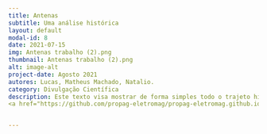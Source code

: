 ```yaml
---
title: Antenas
subtitle: Uma análise histórica
layout: default
modal-id: 8
date: 2021-07-15
img: Antenas trabalho (2).png
thumbnail: Antenas trabalho (2).png
alt: image-alt
project-date: Agosto 2021
autores: Lucas, Matheus Machado, Natalio.
category: Divulgação Científica
description: Este texto visa mostrar de forma simples todo o trajeto histórico das antenas, desde o que levou a sua criação até seu uso em comunicação espacial. Nele, iremos apresentar os diversos modelos de antena e, como são utilizados em diferentes situações, muitas dessas presentes em nosso dia a dia. Além disso, mostraremos também como o ambiente espacial pode influenciar no tráfego de informações por satélite.
<a href="https://github.com/propag-eletromag/propag-eletromag.github.io/raw/gh-pages/PDF/Antenas%20e%20comunica%C3%A7%C3%A3o%20espacial.pdf">Antenas e comunicação espacial</a>


---
```

